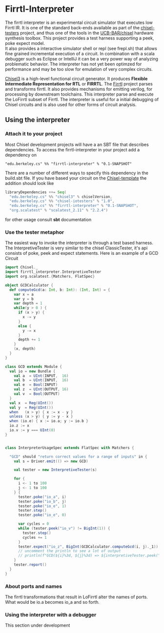 Firrtl-Interpreter
==================

The firrtl interpreter is an experimental circuit simulator that executes low Firrtl IR.
It is one of the standard back-ends available as part of the [chisel-testers](https://github.com/ucb-bar/chisel-testers.git) project, 
and thus one of the tools in the [UCB-BAR/chisel](https://github.com/ucb-bar) hardware synthesis toolbox. 
This project provides a test harness supporting a peek, poke expect model.  
It also provides a interactive simulator shell or repl (see frepl.sh) that allows fine grained incremental execution of
 a circuit. 
In combination with a scala debugger such as Eclipse or IntelliJ it can be a very power way of analyzing problematic
behavior.  The interpreter has not yet been optimzed for performance and may be too slow for emulation of very complex
circuits.

[Chisel3](https://github.com/ucb-bar/chisel3.git) is a high-level functional circuit generator. It produces **Flexible Intermediate
Representation for RTL** or **FIRRTL**.  The [Firrtl](https://github.com/ucb-bar/firrtl.git) project parses and
transforms firrtl.  It also provides mechanisms for emitting verilog, for processing by downstream toolchains.
This interpreter parse and execute the LoFirrtl subset of Firrtl. The interpreter is useful for a initial debugging of Chisel circuits
and is also used for other forms of circuit analysis. 

## Using the interpreter
### Attach it to your project
Most Chisel development projects will have a an SBT file that describes dependencies. To access the firrtl-interpreter in your project
add a dependency on
```
"edu.berkeley.cs" %% "firrtl-interpreter" % "0.1-SNAPSHOT"
```
There are a number of different ways to specify this dependency in the build.sbt file. If you have based your circuit on the 
[Chisel-template](https://github.com/ucb-bar/chisel-template.git) the addition should look like
```scala
libraryDependencies ++= Seq(
  "edu.berkeley.cs" %% "chisel3" % chiselVersion,
  "edu.berkeley.cs" %% "chisel-iotesters" % "1.0",
  "edu.berkeley.cs" %% "firrtl-interpreter" % "0.1-SNAPSHOT",
  "org.scalatest" % "scalatest_2.11" % "2.2.4")
```
for other usage consult **sbt** documentation

### Use the tester metaphor
The easiest way to invoke the interpreter is through a test based harness. The InterpretiveTester is very similar to the chisel
ClassicTester, it's api consists of poke, peek and expect statements. Here is an example of a GCD Circuit

```scala
import Chisel._
import firrtl_interpreter.InterpretiveTester
import org.scalatest.{Matchers, FlatSpec}

object GCDCalculator {
  def computeGcd(a: Int, b: Int): (Int, Int) = {
    var x = a
    var y = b
    var depth = 1
    while(y > 0 ) {
      if (x > y) {
        x -= y
      }
      else {
        y -= x
      }
      depth += 1
    }
    (x, depth)
  }
}

class GCD extends Module {
  val io = new Bundle {
    val a  = UInt(INPUT,  16)
    val b  = UInt(INPUT,  16)
    val e  = Bool(INPUT)
    val z  = UInt(OUTPUT, 16)
    val v  = Bool(OUTPUT)
  }
  val x  = Reg(UInt())
  val y  = Reg(UInt())
  when   (x > y) { x := x - y }
  unless (x > y) { y := y - x }
  when (io.e) { x := io.a; y := io.b }
  io.z := x
  io.v := y === UInt(0)
}


class InterpreterUsageSpec extends FlatSpec with Matchers {

  "GCD" should "return correct values for a range of inputs" in {
    val s = Driver.emit(() => new GCD)

    val tester = new InterpretiveTester(s)

    for {
      i <- 1 to 100
      j <- 1 to 100
    } {
      tester.poke("io_a", i)
      tester.poke("io_b", j)
      tester.poke("io_e", 1)
      tester.step()
      tester.poke("io_e", 0)

      var cycles = 0
      while (tester.peek("io_v") != BigInt(1)) {
        tester.step()
        cycles += 1
      }
      tester.expect("io_z", BigInt(GCDCalculator.computeGcd(i, j)._1))
      // uncomment the println to see a lot of output
      // println(f"GCD(${i}%3d, ${j}%3d) => ${interpretiveTester.peek("io_z")}%3d in $cycles%3d cycles")
    }
    tester.report()
  }
}
```

### About ports and names
The firrtl transformations that result in LoFirrtl alter the names of ports.  What would be io.a becomes io_a and so forth.

### Using the interpreter with a debugger
This section under development

